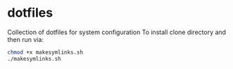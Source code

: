# dotfiles

Collection of dotfiles for system configuration
To install clone directory and then run via:
```bash
chmod +x makesymlinks.sh
./makesymlinks.sh
```
